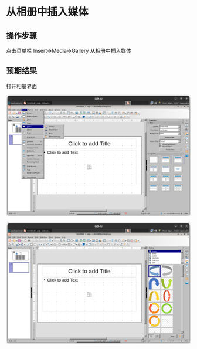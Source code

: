 # 从相册中插入媒体

## 操作步骤

点击菜单栏 Insert->Media->Gallery 从相册中插入媒体

## 预期结果

打开相册界面

![出现文档的属性窗口](./img/insert-media-from-gallery.png)

![手动切换至相册标签页](./img/manually-select-gallery.png)

